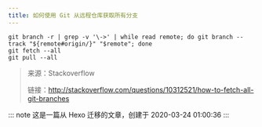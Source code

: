 ```yaml
---
title: 如何使用 Git 从远程仓库获取所有分支
---
```


```shell
git branch -r | grep -v '\->' | while read remote; do git branch --track "${remote#origin/}" "$remote"; done
git fetch --all
git pull --all
```

> 来源：Stackoverflow
>
> 链接：http://stackoverflow.com/questions/10312521/how-to-fetch-all-git-branches

::: note
这是一篇从 Hexo 迁移的文章，创建于 2020-03-24 01:00:36
:::

